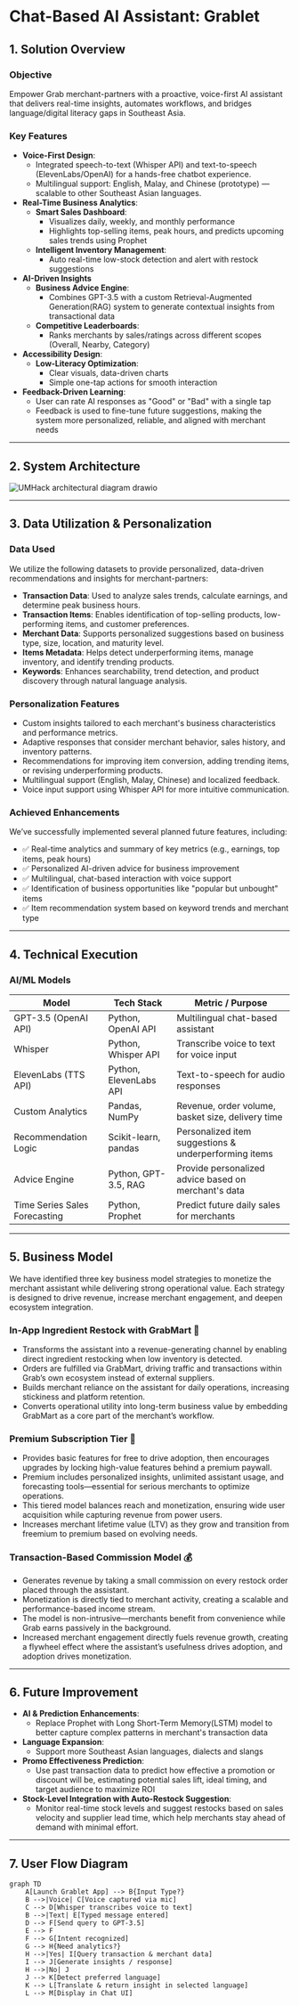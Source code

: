 # Chat-Based AI Assistant: Grablet 
## 1. Solution Overview
### Objective
Empower Grab merchant-partners with a proactive, voice-first AI assistant that delivers real-time insights, automates workflows, and bridges language/digital literacy gaps in Southeast Asia.

### Key Features
- **Voice-First Design**:
  - Integrated speech-to-text (Whisper API) and text-to-speech (ElevenLabs/OpenAI) for a hands-free chatbot experience.
  - Multilingual support: English, Malay, and Chinese (prototype) — scalable to other Southeast Asian languages.
- **Real-Time Business Analytics**:
  - **Smart Sales Dashboard**:
    - Visualizes daily, weekly, and monthly performance
    - Highlights top-selling items, peak hours, and predicts upcoming sales trends using Prophet
  - **Intelligent Inventory Management**:
    - Auto real-time low-stock detection and alert with restock suggestions
- **AI-Driven Insights**
  - **Business Advice Engine**:
    - Combines GPT-3.5 with a custom Retrieval-Augmented Generation(RAG) system to generate contextual insights from transactional data
  - **Competitive Leaderboards**:
    - Ranks merchants by sales/ratings across different scopes (Overall, Nearby, Category)
- **Accessibility Design**:
  - **Low-Literacy Optimization**:
    - Clear visuals, data-driven charts
    - Simple one-tap actions for smooth interaction
- **Feedback-Driven Learning**:
  - User can rate AI responses as "Good" or "Bad" with a single tap
  - Feedback is used to fine-tune future suggestions, making the system more personalized, reliable, and aligned with merchant needs

---

## 2. System Architecture
![UMHack architectural diagram drawio](https://github.com/user-attachments/assets/758da737-2b16-46e1-9329-8605ab04205f)

---

## 3. Data Utilization & Personalization
### Data Used
We utilize the following datasets to provide personalized, data-driven recommendations and insights for merchant-partners:

- **Transaction Data**: Used to analyze sales trends, calculate earnings, and determine peak business hours.
- **Transaction Items**: Enables identification of top-selling products, low-performing items, and customer preferences.
- **Merchant Data**: Supports personalized suggestions based on business type, size, location, and maturity level.
- **Items Metadata**: Helps detect underperforming items, manage inventory, and identify trending products.
- **Keywords**: Enhances searchability, trend detection, and product discovery through natural language analysis.

### Personalization Features

- Custom insights tailored to each merchant's business characteristics and performance metrics.
- Adaptive responses that consider merchant behavior, sales history, and inventory patterns.
- Recommendations for improving item conversion, adding trending items, or revising underperforming products.
- Multilingual support (English, Malay, Chinese) and localized feedback.
- Voice input support using Whisper API for more intuitive communication.

### Achieved Enhancements

We’ve successfully implemented several planned future features, including:

- ✅ Real-time analytics and summary of key metrics (e.g., earnings, top items, peak hours)
- ✅ Personalized AI-driven advice for business improvement
- ✅ Multilingual, chat-based interaction with voice support
- ✅ Identification of business opportunities like "popular but unbought" items
- ✅ Item recommendation system based on keyword trends and merchant type

---

## 4. Technical Execution
### AI/ML Models

| Model                        | Tech Stack                | Metric / Purpose                                      |
|------------------------------|---------------------------|-------------------------------------------------------|
| GPT-3.5 (OpenAI API)         | Python, OpenAI API        | Multilingual chat-based assistant                     |
| Whisper                      | Python, Whisper API       | Transcribe voice to text for voice input              |
| ElevenLabs (TTS API)         | Python, ElevenLabs API    | Text-to-speech for audio responses                    |
| Custom Analytics             | Pandas, NumPy             | Revenue, order volume, basket size, delivery time     |
| Recommendation Logic         | Scikit-learn, pandas      | Personalized item suggestions & underperforming items |
| Advice Engine                | Python, GPT-3.5, RAG      | Provide personalized advice based on merchant's data  |
| Time Series Sales Forecasting| Python, Prophet           | Predict future daily sales for merchants              |

---

## 5. Business Model

We have identified three key business model strategies to monetize the merchant assistant while delivering strong operational value. Each strategy is designed to drive revenue, increase merchant engagement, and deepen ecosystem integration.

### In-App Ingredient Restock with GrabMart 🛒

- Transforms the assistant into a revenue-generating channel by enabling direct ingredient restocking when low inventory is detected.
- Orders are fulfilled via GrabMart, driving traffic and transactions within Grab’s own ecosystem instead of external suppliers.
- Builds merchant reliance on the assistant for daily operations, increasing stickiness and platform retention.
- Converts operational utility into long-term business value by embedding GrabMart as a core part of the merchant’s workflow.

### Premium Subscription Tier 🌟

- Provides basic features for free to drive adoption, then encourages upgrades by locking high-value features behind a premium paywall.
- Premium includes personalized insights, unlimited assistant usage, and forecasting tools—essential for serious merchants to optimize operations.
- This tiered model balances reach and monetization, ensuring wide user acquisition while capturing revenue from power users.
- Increases merchant lifetime value (LTV) as they grow and transition from freemium to premium based on evolving needs.

### Transaction-Based Commission Model 💰

- Generates revenue by taking a small commission on every restock order placed through the assistant.
- Monetization is directly tied to merchant activity, creating a scalable and performance-based income stream.
- The model is non-intrusive—merchants benefit from convenience while Grab earns passively in the background.
- Increased merchant engagement directly fuels revenue growth, creating a flywheel effect where the assistant’s usefulness drives adoption, and adoption drives monetization.

---

## 6. Future Improvement
- **AI & Prediction Enhancements**:
  - Replace Prophet with Long Short-Term Memory(LSTM) model to better capture complex patterns in merchant's transaction data
- **Language Expansion**:
  - Support more Southeast Asian languages, dialects and slangs
- **Promo Effectiveness Prediction**:
  - Use past transaction data to predict how effective a promotion or discount will be, estimating potential sales lift, ideal timing, and target audience to maximize ROI
- **Stock-Level Integration with Auto-Restock Suggestion**:
  - Monitor real-time stock levels and suggest restocks based on sales velocity and supplier lead time, which help merchants stay ahead of demand with minimal effort.
---

## 7. User Flow Diagram

```mermaid
graph TD
    A[Launch Grablet App] --> B{Input Type?}
    B -->|Voice| C[Voice captured via mic]
    C --> D[Whisper transcribes voice to text]
    B -->|Text| E[Typed message entered]
    D --> F[Send query to GPT-3.5]
    E --> F
    F --> G[Intent recognized]
    G --> H{Need analytics?}
    H -->|Yes| I[Query transaction & merchant data]
    I --> J[Generate insights / response]
    H -->|No| J
    J --> K[Detect preferred language]
    K --> L[Translate & return insight in selected language]
    L --> M[Display in Chat UI]
```

